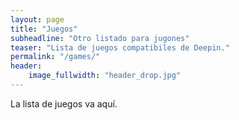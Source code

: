 ```yaml
---
layout: page
title: "Juegos"
subheadline: "Otro listado para jugones"
teaser: "Lista de juegos compatibiles de Deepin."
permalink: "/games/"
header:
    image_fullwidth: "header_drop.jpg"
---
```


La lista de juegos va aquí.

